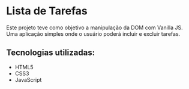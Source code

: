 # Lista de Tarefas
 Este projeto teve como objetivo a manipulação da DOM com Vanilla JS.
 Uma aplicação simples onde o usuário poderá incluir e excluir tarefas.
 
 ## Tecnologias utilizadas:
 * HTML5
 * CSS3
 * JavaScript
